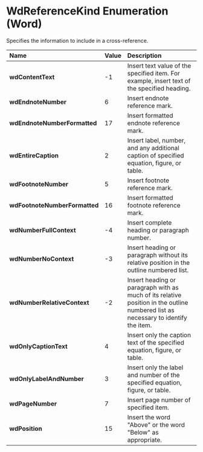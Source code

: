 
# WdReferenceKind Enumeration (Word)

Specifies the information to include in a cross-reference.



|**Name**|**Value**|**Description**|
|:-----|:-----|:-----|
|**wdContentText**|-1|Insert text value of the specified item. For example, insert text of the specified heading.|
|**wdEndnoteNumber**|6|Insert endnote reference mark.|
|**wdEndnoteNumberFormatted**|17|Insert formatted endnote reference mark.|
|**wdEntireCaption**|2|Insert label, number, and any additional caption of specified equation, figure, or table.|
|**wdFootnoteNumber**|5|Insert footnote reference mark.|
|**wdFootnoteNumberFormatted**|16|Insert formatted footnote reference mark.|
|**wdNumberFullContext**|-4|Insert complete heading or paragraph number.|
|**wdNumberNoContext**|-3|Insert heading or paragraph without its relative position in the outline numbered list.|
|**wdNumberRelativeContext**|-2|Insert heading or paragraph with as much of its relative position in the outline numbered list as necessary to identify the item.|
|**wdOnlyCaptionText**|4|Insert only the caption text of the specified equation, figure, or table.|
|**wdOnlyLabelAndNumber**|3|Insert only the label and number of the specified equation, figure, or table.|
|**wdPageNumber**|7|Insert page number of specified item.|
|**wdPosition**|15|Insert the word "Above" or the word "Below" as appropriate.|
